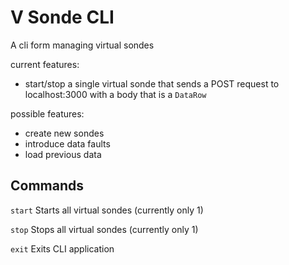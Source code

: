 # V Sonde CLI

A cli form managing virtual sondes

current features:

-   start/stop a single virtual sonde that sends a POST request to localhost:3000 with a body that is a `DataRow`

possible features:

-   create new sondes
-   introduce data faults
-   load previous data

## Commands

`start` Starts all virtual sondes (currently only 1)

`stop` Stops all virtual sondes (currently only 1)

`exit` Exits CLI application
